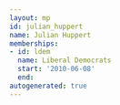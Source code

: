 ```yaml
---
layout: mp
id: julian_huppert
name: Julian Huppert
memberships:
- id: ldem
  name: Liberal Democrats
  start: '2010-06-08'
  end: 
autogenerated: true
---
```

